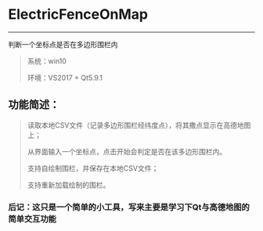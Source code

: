 # ElectricFenceOnMap


----------
判断一个坐标点是否在多边形围栏内

> 系统：win10
> 
> 环境：VS2017 + Qt5.9.1

## 功能简述：

> 读取本地CSV文件（记录多边形围栏经纬度点），将其撒点显示在高德地图上；
>
> 从界面输入一个坐标点，点击开始会判定是否在该多边形围栏内。
> 
> 支持自绘制围栏，并保存在本地CSV文件；
> 
> 支持重新加载绘制的围栏。


### 后记：这只是一个简单的小工具，写来主要是学习下Qt与高德地图的简单交互功能